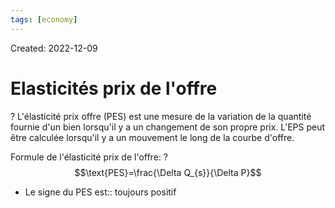 ```yaml
---
tags: [economy]
---
```

Created: 2022-12-09

# Elasticités prix de l'offre
?
L'élasticité prix offre (PES) est une mesure de la variation de la quantité fournie d'un bien lorsqu'il y a un changement de son propre prix. L'EPS peut être calculée lorsqu'il y a un mouvement le long de la courbe d'offre.
<!--SR:!2024-11-04,351,230-->

Formule de l'élasticité prix de l'offre:
?
$$\text{PES}=\frac{\Delta Q_{s}}{\Delta P}$$
<!--SR:!2024-03-10,100,230-->

- Le signe du PES est:: toujours positif
<!--SR:!2024-12-19,445,250-->


